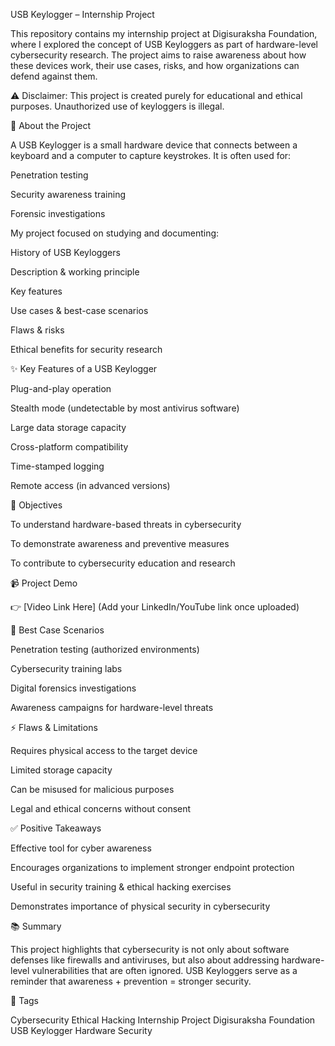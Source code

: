 USB Keylogger – Internship Project

This repository contains my internship project at Digisuraksha Foundation, where I explored the concept of USB Keyloggers as part of hardware-level cybersecurity research. The project aims to raise awareness about how these devices work, their use cases, risks, and how organizations can defend against them.

⚠️ Disclaimer: This project is created purely for educational and ethical purposes. Unauthorized use of keyloggers is illegal.

📖 About the Project

A USB Keylogger is a small hardware device that connects between a keyboard and a computer to capture keystrokes. It is often used for:

Penetration testing

Security awareness training

Forensic investigations

My project focused on studying and documenting:

History of USB Keyloggers

Description & working principle

Key features

Use cases & best-case scenarios

Flaws & risks

Ethical benefits for security research

✨ Key Features of a USB Keylogger

Plug-and-play operation

Stealth mode (undetectable by most antivirus software)

Large data storage capacity

Cross-platform compatibility

Time-stamped logging

Remote access (in advanced versions)

🎯 Objectives

To understand hardware-based threats in cybersecurity

To demonstrate awareness and preventive measures

To contribute to cybersecurity education and research

📹 Project Demo

👉 [Video Link Here] (Add your LinkedIn/YouTube link once uploaded)

📌 Best Case Scenarios

Penetration testing (authorized environments)

Cybersecurity training labs

Digital forensics investigations

Awareness campaigns for hardware-level threats

⚡ Flaws & Limitations

Requires physical access to the target device

Limited storage capacity

Can be misused for malicious purposes

Legal and ethical concerns without consent

✅ Positive Takeaways

Effective tool for cyber awareness

Encourages organizations to implement stronger endpoint protection

Useful in security training & ethical hacking exercises

Demonstrates importance of physical security in cybersecurity

📚 Summary

This project highlights that cybersecurity is not only about software defenses like firewalls and antiviruses, but also about addressing hardware-level vulnerabilities that are often ignored. USB Keyloggers serve as a reminder that awareness + prevention = stronger security.

🔖 Tags

Cybersecurity Ethical Hacking Internship Project Digisuraksha Foundation USB Keylogger Hardware Security
